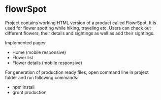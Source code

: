 # flowrSpot

Project contains working HTML version of a product called FlowrSpot. It is used for flower spotting while hiking, traveling etc. Users can check out different flowers, their details and sightings as well as add their sightings.

Implemented pages:
- Home (​mobile responsive​)
- Flower list
- Flower details (​mobile responsive​)

For generation of production ready files, open command line in project folder and run following commands:
- npm install
- grunt production


